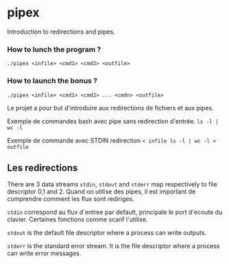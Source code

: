 # pipex
Introduction to redirections and pipes. 

### How to lunch the program ? 
``` ./pipex <infile> <cmd1> <cmd2> <outfile> ```
### How to launch the bonus ? 
``` ./pipex <infile> <cmd1> <cmd2> ... <cmdn> <outfile> ```

Le projet a pour but d'introduire aux redirections de fichiers et aux pipes. 


Exemple de commandes bash avec pipe sans redirection d'entrée.
``` ls -l | wc -l ```


Exemple de commande avec STDIN redirection
``` < infile ls -l | wc -l < outfile ```

## Les redirections

There are 3 data streams `stdin`, `stdout` and `stderr` map respectively to file descriptor 0,1 and 2.
Quand on utilise des pipes, il est important de comprendre comment les flux sont rediriges. 

`stdin` correspond au flux d´entree par default, principale le port d'ecoute du clavier. Certaines fonctions comme scanf l'utilise.

`stdout` is the default file descriptor where a process can write outputs.

`stderr` is the standard error stream. It is the file descriptor where a process can write error messages.
